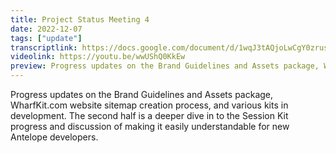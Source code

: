 ```yaml
---
title: Project Status Meeting 4
date: 2022-12-07
tags: ["update"]
transcriptlink: https://docs.google.com/document/d/1wqJ3tAQjoLwCgY0zrusHDh7GoH1PmiUJwxUEnud5mEQ/edit?usp=share_link
videolink: https://youtu.be/wwUShQ0KkEw
preview: Progress updates on the Brand Guidelines and Assets package, WharfKit.com website sitemap creation process, and various kits in development. The second half is a deeper dive in to the Session Kit progress and discussion of making it easily understandable for new Antelope developers.
---
```


Progress updates on the Brand Guidelines and Assets package, WharfKit.com website sitemap creation process, and various kits in development. The second half is a deeper dive in to the Session Kit progress and discussion of making it easily understandable for new Antelope developers.
